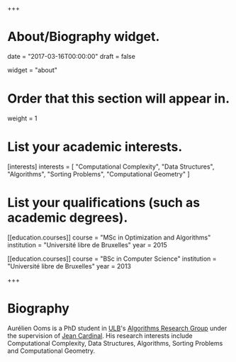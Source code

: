 +++
# About/Biography widget.

date = "2017-03-16T00:00:00"
draft = false

widget = "about"

# Order that this section will appear in.
weight = 1

# List your academic interests.
[interests]
  interests = [
    "Computational Complexity",
    "Data Structures",
    "Algorithms",
    "Sorting Problems",
    "Computational Geometry"
  ]

# List your qualifications (such as academic degrees).
[[education.courses]]
  course = "MSc in Optimization and Algorithms"
  institution = "Université libre de Bruxelles"
  year = 2015

[[education.courses]]
  course = "BSc in Computer Science"
  institution = "Université libre de Bruxelles"
  year = 2013
 
+++

# Biography

Aurélien Ooms is a PhD student
in [ULB](https://ulb.be)'s
[Algorithms Research Group](https://algo.ulb.be)
under the supervision of
[Jean Cardinal](https://www.ulb.ac.be/di/algo/jcardin).
His research interests include
Computational Complexity,
Data Structures,
Algorithms,
Sorting Problems
and
Computational Geometry.
